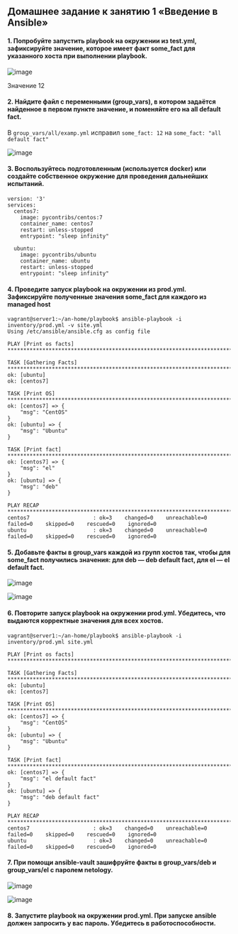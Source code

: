 ## Домашнее задание к занятию 1 «Введение в Ansible»
#### 1. Попробуйте запустить playbook на окружении из test.yml, зафиксируйте значение, которое имеет факт some_fact для указанного хоста при выполнении playbook.
![image](https://github.com/dikalov/devops-28/assets/126553776/4ab006ef-ea05-4bf3-b06f-6275a2bd7990)

Значение 12
#### 2. Найдите файл с переменными (group_vars), в котором задаётся найденное в первом пункте значение, и поменяйте его на all default fact.
В ```group_vars/all/examp.yml``` исправил ```some_fact: 12``` на ```some_fact: "all default fact"```

![image](https://github.com/dikalov/devops-28/assets/126553776/d73afcf5-a453-4de0-9081-47c635a89b74)

#### 3. Воспользуйтесь подготовленным (используется docker) или создайте собственное окружение для проведения дальнейших испытаний.
```
version: '3'
services:
  centos7:
    image: pycontribs/centos:7
    container_name: centos7
    restart: unless-stopped
    entrypoint: "sleep infinity"

  ubuntu:
    image: pycontribs/ubuntu
    container_name: ubuntu
    restart: unless-stopped
    entrypoint: "sleep infinity"
```

#### 4. Проведите запуск playbook на окружении из prod.yml. Зафиксируйте полученные значения some_fact для каждого из managed host
```
vagrant@server1:~/an-home/playbook$ ansible-playbook -i inventory/prod.yml -v site.yml
Using /etc/ansible/ansible.cfg as config file

PLAY [Print os facts] ********************************************************************************************************************************************************************************************************

TASK [Gathering Facts] *******************************************************************************************************************************************************************************************************
ok: [ubuntu]
ok: [centos7]

TASK [Print OS] **************************************************************************************************************************************************************************************************************
ok: [centos7] => {
    "msg": "CentOS"
}
ok: [ubuntu] => {
    "msg": "Ubuntu"
}

TASK [Print fact] ************************************************************************************************************************************************************************************************************
ok: [centos7] => {
    "msg": "el"
}
ok: [ubuntu] => {
    "msg": "deb"
}

PLAY RECAP *******************************************************************************************************************************************************************************************************************
centos7                    : ok=3    changed=0    unreachable=0    failed=0    skipped=0    rescued=0    ignored=0   
ubuntu                     : ok=3    changed=0    unreachable=0    failed=0    skipped=0    rescued=0    ignored=0
```
#### 5. Добавьте факты в group_vars каждой из групп хостов так, чтобы для some_fact получились значения: для deb — deb default fact, для el — el default fact.
![image](https://github.com/dikalov/devops-28/assets/126553776/25e38d3b-ad1f-4f9a-9a71-fe7e60f98d54)

![image](https://github.com/dikalov/devops-28/assets/126553776/03b598ea-0de3-4830-a3d1-816cd67382bf)

#### 6. Повторите запуск playbook на окружении prod.yml. Убедитесь, что выдаются корректные значения для всех хостов.
```
vagrant@server1:~/an-home/playbook$ ansible-playbook -i inventory/prod.yml site.yml

PLAY [Print os facts] *********************************************************************************************************************************************************************************************************************************************************

TASK [Gathering Facts] ********************************************************************************************************************************************************************************************************************************************************
ok: [ubuntu]
ok: [centos7]

TASK [Print OS] ***************************************************************************************************************************************************************************************************************************************************************
ok: [centos7] => {
    "msg": "CentOS"
}
ok: [ubuntu] => {
    "msg": "Ubuntu"
}

TASK [Print fact] *************************************************************************************************************************************************************************************************************************************************************
ok: [centos7] => {
    "msg": "el default fact"
}
ok: [ubuntu] => {
    "msg": "deb default fact"
}

PLAY RECAP ********************************************************************************************************************************************************************************************************************************************************************
centos7                    : ok=3    changed=0    unreachable=0    failed=0    skipped=0    rescued=0    ignored=0   
ubuntu                     : ok=3    changed=0    unreachable=0    failed=0    skipped=0    rescued=0    ignored=0
```
#### 7. При помощи ansible-vault зашифруйте факты в group_vars/deb и group_vars/el с паролем netology.
![image](https://github.com/dikalov/devops-28/assets/126553776/57dfc1f8-6ece-4394-a43c-0ef2ba805249)

![image](https://github.com/dikalov/devops-28/assets/126553776/099e3619-946c-495a-98a4-7de830e072b2)

#### 8. Запустите playbook на окружении prod.yml. При запуске ansible должен запросить у вас пароль. Убедитесь в работоспособности.


